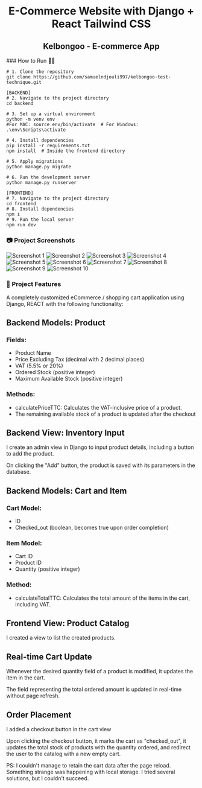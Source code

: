<h1 align=center>E-Commerce Website with Django + React Tailwind CSS</h1>
<h2 align=center>Kelbongoo - E-commerce App</h2>
### How to Run 🏃‍♀️

```shell
# 1. Clone the repository
git clone https://github.com/samuelndjouli997/kelbongoo-test-technique.git

[BACKEND]
# 2. Navigate to the project directory
cd backend

# 3. Set up a virtual environment
python -m venv env
#For MAC: source env/bin/activate  # For Windows: .\env\Scripts\activate

# 4. Install dependencies
pip install -r requirements.txt
npm install  # Inside the frontend directory

# 5. Apply migrations
python manage.py migrate

# 6. Run the development server
python manage.py runserver

[FRONTEND]
# 7. Navigate to the project directory
cd frontend
# 8. Install dependencies
npm i
# 9. Run the local server
npm run dev
```
### 📷 Project Screenshots
![Screenshot 1](./screenshots/sc-1.png)
![Screenshot 2](./screenshots/sc-2.png)
![Screenshot 3](./screenshots/sc-3.png)
![Screenshot 4](./screenshots/sc-4.png)
![Screenshot 5](./screenshots/sc-5.png)
![Screenshot 6](./screenshots/sc-6.png)
![Screenshot 7](./screenshots/sc-7.png)
![Screenshot 8](./screenshots/sc-8.png)
![Screenshot 9](./screenshots/sc-9.png)
![Screenshot 10](./screenshots/sc-10.png)

### 🚀 Project Features

A completely customized eCommerce / shopping cart application using Django, REACT with the following functionality:

<h2>Backend Models: Product</h2>

<h3>Fields:</h3>
<ul>
    <li>Product Name</li>
    <li>Price Excluding Tax (decimal with 2 decimal places)</li>
    <li>VAT (5.5% or 20%)</li>
    <li>Ordered Stock (positive integer)</li>
    <li>Maximum Available Stock (positive integer)</li>
</ul>

<h3>Methods:</h3>
<ul>
    <li>calculatePriceTTC: Calculates the VAT-inclusive price of a product.</li>
    <li>The remaining available stock of a product is updated after the checkout</li>
</ul>

<h2>Backend View: Inventory Input</h2>
<p>I create an admin view in Django to input product details, including a button to add the product.</p>
<p>On clicking the "Add" button, the product is saved with its parameters in the database.</p>

<h2>Backend Models: Cart and Item</h2>

<h3>Cart Model:</h3>
<ul>
    <li>ID</li>
    <li>Checked_out (boolean, becomes true upon order completion)</li>
</ul>

<h3>Item Model:</h3>
<ul>
    <li>Cart ID</li>
    <li>Product ID</li>
    <li>Quantity (positive integer)</li>
</ul>

<h3>Method:</h3>
<ul>
    <li>calculateTotalTTC: Calculates the total amount of the items in the cart, including VAT.</li>
</ul>

<h2>Frontend View: Product Catalog</h2>

<p>I created a view to list the created products.</p>

<h2>Real-time Cart Update</h2>

<p>Whenever the desired quantity field of a product is modified, it updates the item in the cart.</p>
<p>The field representing the total ordered amount is updated in real-time without page refresh.</p>


<h2>Order Placement</h2>

<p>I added a checkout button in the cart view</p>
<p>Upon clicking the checkout button, it marks the cart as "checked_out", it updates the total stock of products with the quantity ordered, and redirect the user to the catalog with a new empty cart.</p>

<p>PS: I couldn't manage to retain the cart data after the page reload. Something strange was happening with local storage. I tried several solutions, but I couldn't succeed.</p>
